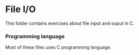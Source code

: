 # File I/O

This folder contains exercises about file input and ouput in C.

### Programming language

Most of these files uses C programming language.